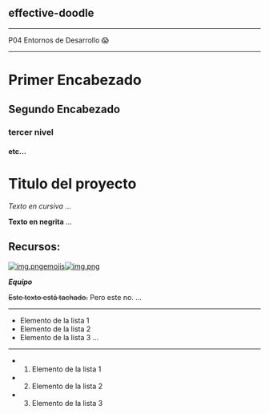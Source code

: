 ## effective-doodle
***
P04 Entornos de Desarrollo 😱
***
# Primer Encabezado
## Segundo Encabezado
### tercer nivel
#### etc...
# Titulo del proyecto
_Texto en cursiva_
...


**Texto en negrita**
...


## Recursos:
[![img.png](img.png)emojis![img.png](img.png)](https://gist.github.com/rxaviers/7360908)

_**Equipo**_

~~Este texto está tachado.~~ Pero este no. ...
***

- Elemento de la lista 1
- Elemento de la lista 2
- Elemento de la lista 3
  ...
***

- 1. Elemento de la lista 1
- 2. Elemento de la lista 2
- 3. Elemento de la lista 3
